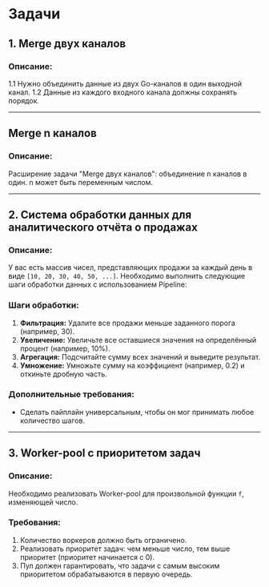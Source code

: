 # Задачи

## 1. Merge двух каналов

### Описание:
1.1 Нужно объединить данные из двух Go-каналов в один выходной канал.
1.2 Данные из каждого входного канала должны сохранять порядок.

---

##  Merge n каналов

### Описание:
Расширение задачи "Merge двух каналов": объединение n каналов в один.
n может быть переменным числом.

---

## 2. Система обработки данных для аналитического отчёта о продажах

### Описание:
У вас есть массив чисел, представляющих продажи за каждый день в виде `[10, 20, 30, 40, 50, ...]`. Необходимо выполнить следующие шаги обработки данных с использованием Pipeline:

### Шаги обработки:
1. **Фильтрация:** Удалите все продажи меньше заданного порога (например, 30).
2. **Увеличение:** Увеличьте все оставшиеся значения на определённый процент (например, 10%).
3. **Агрегация:** Подсчитайте сумму всех значений и выведите результат.
4. **Умножение:** Умножьте сумму на коэффициент (например, 0.2) и откиньте дробную часть.

### Дополнительные требования:
- Сделать пайплайн универсальным, чтобы он мог принимать любое количество шагов.

---

## 3. Worker-pool с приоритетом задач

### Описание:
Необходимо реализовать Worker-pool для произвольной функции `f`, изменяющей число. 

### Требования:
1. Количество воркеров должно быть ограничено.
2. Реализовать приоритет задач: чем меньше число, тем выше приоритет (приоритет начинается с 0).
3. Пул должен гарантировать, что задачи с самым высоким приоритетом обрабатываются в первую очередь.
